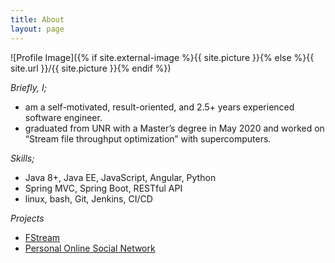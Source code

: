```yaml
---
title: About
layout: page
---
```

![Profile Image]({% if site.external-image %}{{ site.picture }}{% else %}{{ site.url }}/{{ site.picture }}{% endif %})

*Briefly, I;*

- am a self-motivated, result-oriented, and 2.5+ years experienced software engineer.
- graduated from UNR with a Master’s degree in May 2020 and worked on “Stream file throughput optimization” with supercomputers. 

*Skills;* 

- Java 8+, Java EE, JavaScript, Angular, Python
- Spring MVC, Spring Boot,  RESTful API
- linux, bash, Git, Jenkins, CI/CD


*Projects*

- [FStream](https://github.com/dauut/FStream)
- [Personal Online Social Network](https://github.com/dauut/Comment-Delegation-Propagation-Simulation)
